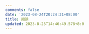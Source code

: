 ```yaml
---
comments: false
date: '2023-08-24T20:24:31+08:00'
title: 阅读
updated: 2023-8-25T14:46:49.578+8:0
---
```

<body>
<div id="douban"></div>
</body>
<link rel="stylesheet" href="https://cdn.jsdelivr.net/npm/idouban/dist/main.css"/>
<script src="https://cdn.jsdelivr.net/npm/idouban/dist/main.js" onload="window.idouban.init({
           selector: '#douban',
           type: 'book',
           douban_id: 189561860,
           page_size: 5,
        })">
</script>
